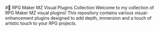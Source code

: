 #🎨 RPG Maker MZ Visual Plugins Collection
Welcome to my collection of RPG Maker MZ visual plugins! This repository contains various visual-enhancement plugins designed to add depth, immersion and a touch of artistic touch to your RPG projects.
